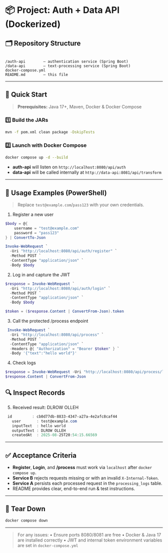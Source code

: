 
# 📦 Project: Auth + Data API (Dockerized)

## 🗂️ Repository Structure

```

/auth-api        – authentication service (Spring Boot)
/data-api        – text‐processing service (Spring Boot)
docker-compose.yml
README.md        – this file

````

---

## 🚀 Quick Start

> **Prerequisites:** Java 17+, Maven, Docker & Docker Compose

### 1️⃣ Build the JARs

```bash
mvn -f pom.xml clean package -DskipTests
````

### 2️⃣ Launch with Docker Compose

```bash
docker compose up -d --build
```

* **auth-api** will listen on `http://localhost:8080/api/auth`
* **data-api** will be called internally at `http://data-api:8081/api/transform`

---

## 🔐 Usage Examples (PowerShell)

> Replace `test@example.com`/`pass123` with your own credentials.


 1) Register a new user
```powershell
$body = @{
    username = "test@example.com"
    password = "pass123"
} | ConvertTo-Json

Invoke-WebRequest `
  -Uri "http://localhost:8080/api/auth/register" `
  -Method POST `
  -ContentType "application/json" `
  -Body $body
```
 2) Log in and capture the JWT
```powershell
$response = Invoke-WebRequest `
  -Uri "http://localhost:8080/api/auth/login" `
  -Method POST `
  -ContentType "application/json" `
  -Body $body

$token = ($response.Content | ConvertFrom-Json).token
```
3) Call the protected /process endpoint
```powershell
 Invoke-WebRequest `
  -Uri "http://localhost:8080/api/process" `
  -Method POST `
  -ContentType "application/json" `
  -Headers @{ "Authorization" = "Bearer $token" } `
  -Body '{"text":"hello world"}'
```
 4) Check logs 

```powershell
$response = Invoke-WebRequest -Uri "http://localhost:8080/api/process/logs" -Method GET -Headers @{"Authorization" = "Bearer $token"}
$response.Content | ConvertFrom-Json
```
## 🔍 Inspect Records
5) Received result: DLROW OLLEH
```powershell
 id         : cb0d77db-8833-4347-a27a-4e2afc8caf44
   user       : test@example.com
   inputText  : hello world
   outputText : DLROW OLLEH
   createdAt  : 2025-08-25T20:54:15.66569
```
---

## ✅ Acceptance Criteria

* **Register**, **Login**, and **/process** must work via `localhost` after `docker compose up`.
* **Service B** rejects requests missing or with an invalid `X-Internal-Token`.
* **Service A** persists each processed request in the `processing_logs` table.
* README provides clear, end-to-end run & test instructions.

---

## 🛑 Tear Down

```bash
docker compose down
```

---

> For any issues:
> • Ensure ports 8080/8081 are free
> • Docker & Java 17 are installed correctly
> • JWT and internal token environment variables are set in `docker-compose.yml`
